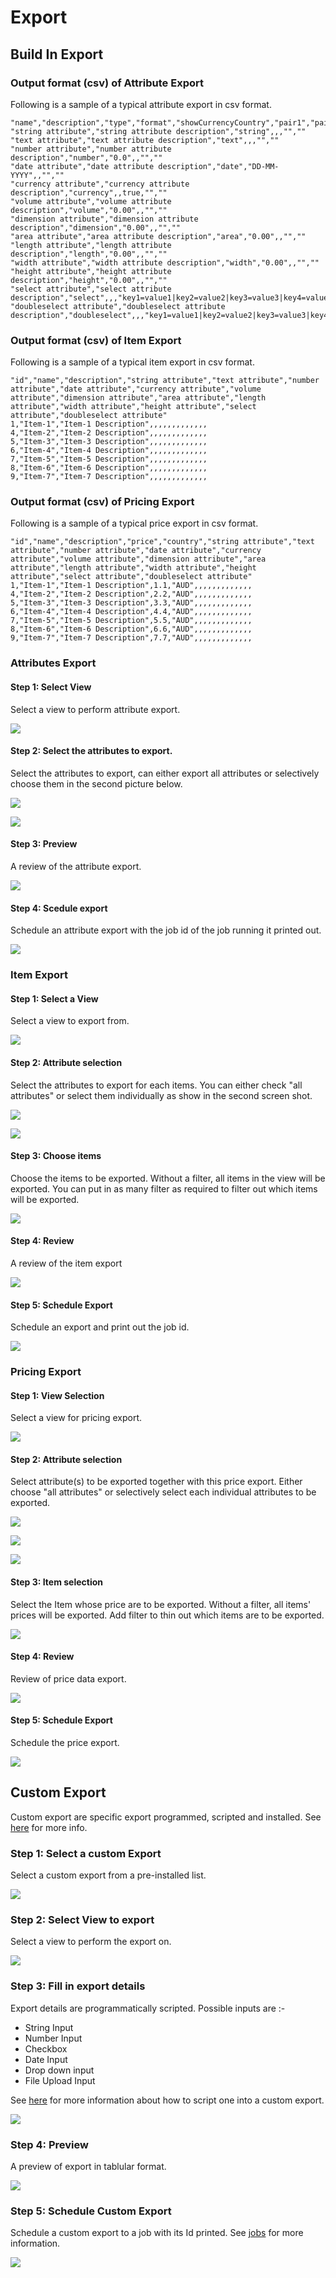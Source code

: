 # Export

## Build In Export

### Output format \(csv\) of Attribute Export

Following is a sample of a typical attribute export in csv format.

```text
"name","description","type","format","showCurrencyCountry","pair1","pair2"
"string attribute","string attribute description","string",,,"",""
"text attribute","text attribute description","text",,,"",""
"number attribute","number attribute description","number","0.0",,"",""
"date attribute","date attribute description","date","DD-MM-YYYY",,"",""
"currency attribute","currency attribute description","currency",,true,"",""
"volume attribute","volume attribute description","volume","0.00",,"",""
"dimension attribute","dimension attribute description","dimension","0.00",,"",""
"area attribute","area attribute description","area","0.00",,"",""
"length attribute","length attribute description","length","0.00",,"",""
"width attribute","width attribute description","width","0.00",,"",""
"height attribute","height attribute description","height","0.00",,"",""
"select attribute","select attribute description","select",,,"key1=value1|key2=value2|key3=value3|key4=value4|key5=value5|key6=value6|key7=value7|key8=value8|key9=value9",""
"doubleselect attribute","doubleselect attribute description","doubleselect",,,"key1=value1|key2=value2|key3=value3|key4=value4|key5=value5|key6=value6|key7=value7|key8=value8|key9=value9","key1=xkey11=xvalue11|key1=xkey12=xvalue12|key1=xkey13=xvalue13|key1=xkey14=xvalue14|key1=xkey15=xvalue15|key1=xkey16=xvalue16|key1=xkey17=xvalue17|key1=xkey18=xvalue18|key1=xkey19=xvalue19|key2=xkey21=xvalue21|key2=xkey22=xvalue22|key2=xkey23=xvalue23|key2=xkey24=xvalue24|key2=xkey25=xvalue25|key2=xkey26=xvalue26|key2=xkey27=xvalue27|key2=xkey28=xvalue28|key2=xkey29=xvalue29|key3=xkey31=xvalue31|key3=xkey32=xvalue32|key3=xkey33=xvalue33|key3=xkey34=xvalue34|key3=xkey35=xvalue35|key3=xkey36=xvalue36|key3=xkey37=xvalue37|key3=xkey38=xvalue38|key3=xkey39=xvalue39|key4=xkey41=xvalue41|key4=xkey42=xvalue42|key4=xkey43=xvalue43|key4=xkey44=xvalue44|key4=xkey45=xvalue45|key4=xkey46=xvalue46|key4=xkey47=xvalue47|key4=xkey48=xvalue48|key4=xkey49=xvalue49|key5=xkey51=xvalue51|key5=xkey52=xvalue52|key5=xkey53=xvalue53|key5=xkey54=xvalue54|key5=xkey55=xvalue55|key5=xkey56=xvalue56|key5=xkey57=xvalue57|key5=xkey58=xvalue58|key5=xkey59=xvalue59|key6=xkey61=xvalue61|key6=xkey62=xvalue62|key6=xkey63=xvalue63|key6=xkey64=xvalue64|key6=xkey65=xvalue65|key6=xkey66=xvalue66|key6=xkey67=xvalue67|key6=xkey68=xvalue68|key6=xkey69=xvalue69|key7=xkey71=xvalue71|key7=xkey72=xvalue72|key7=xkey73=xvalue73|key7=xkey74=xvalue74|key7=xkey75=xvalue75|key7=xkey76=xvalue76|key7=xkey77=xvalue77|key7=xkey78=xvalue78|key7=xkey79=xvalue79|key8=xkey81=xvalue81|key8=xkey82=xvalue82|key8=xkey83=xvalue83|key8=xkey84=xvalue84|key8=xkey85=xvalue85|key8=xkey86=xvalue86|key8=xkey87=xvalue87|key8=xkey88=xvalue88|key8=xkey89=xvalue89|key9=xkey91=xvalue91|key9=xkey92=xvalue92|key9=xkey93=xvalue93|key9=xkey94=xvalue94|key9=xkey95=xvalue95|key9=xkey96=xvalue96|key9=xkey97=xvalue97|key9=xkey98=xvalue98|key9=xkey99=xvalue99"
```

### Output format \(csv\) of Item Export

Following is a sample of a typical item export in csv format.

```text
"id","name","description","string attribute","text attribute","number attribute","date attribute","currency attribute","volume attribute","dimension attribute","area attribute","length attribute","width attribute","height attribute","select attribute","doubleselect attribute"
1,"Item-1","Item-1 Description",,,,,,,,,,,,,
4,"Item-2","Item-2 Description",,,,,,,,,,,,,
5,"Item-3","Item-3 Description",,,,,,,,,,,,,
6,"Item-4","Item-4 Description",,,,,,,,,,,,,
7,"Item-5","Item-5 Description",,,,,,,,,,,,,
8,"Item-6","Item-6 Description",,,,,,,,,,,,,
9,"Item-7","Item-7 Description",,,,,,,,,,,,,
```

### Output format \(csv\) of Pricing Export

Following is a sample of a typical price export in csv format.

```text
"id","name","description","price","country","string attribute","text attribute","number attribute","date attribute","currency attribute","volume attribute","dimension attribute","area attribute","length attribute","width attribute","height attribute","select attribute","doubleselect attribute"
1,"Item-1","Item-1 Description",1.1,"AUD",,,,,,,,,,,,,
4,"Item-2","Item-2 Description",2.2,"AUD",,,,,,,,,,,,,
5,"Item-3","Item-3 Description",3.3,"AUD",,,,,,,,,,,,,
6,"Item-4","Item-4 Description",4.4,"AUD",,,,,,,,,,,,,
7,"Item-5","Item-5 Description",5.5,"AUD",,,,,,,,,,,,,
8,"Item-6","Item-6 Description",6.6,"AUD",,,,,,,,,,,,,
9,"Item-7","Item-7 Description",7.7,"AUD",,,,,,,,,,,,,
```

### Attributes Export

#### Step 1: Select View

Select a view to perform attribute export.

![](../../.gitbook/assets/export.png)

#### Step 2: Select the attributes to export.

Select the attributes to export, can either export all attributes  or selectively choose them in the second picture below.

![](../../.gitbook/assets/export-attributes-step2-all-attributes.png)

![](../../.gitbook/assets/export-attributs-step2-some-attributes.png)

#### Step 3:  Preview

A review of the attribute export.

![](../../.gitbook/assets/export-attributes-step3.png)

#### Step 4: Scedule export

Schedule an attribute export with the job id of the job running it printed out.

![](../../.gitbook/assets/export-attributes-step4.png)

### Item Export

#### Step 1: Select a View

Select a view to export from.

![](../../.gitbook/assets/export.png)

#### Step 2: Attribute selection

Select the attributes to export for each items. You can either check "all attributes" or select them individually as show in the second screen shot.

![](../../.gitbook/assets/export-items-step2-all-attributes.png)

![](../../.gitbook/assets/export-items-step2-some-attributes.png)

#### Step 3: Choose items

Choose the items to be exported. Without a filter, all items in the view will be exported. You can put in as many filter as required to filter out which items will be exported.

![](../../.gitbook/assets/export-items-step3.png)

#### Step 4: Review

A review of the item export

![](../../.gitbook/assets/export-items-step4%20%281%29.png)

#### Step 5: Schedule Export

Schedule an export and print out the job id.

![](../../.gitbook/assets/export-items-step5%20%281%29.png)

### Pricing Export

#### Step 1: View Selection

Select a view for pricing export.

![](../../.gitbook/assets/export.png)

#### Step 2: Attribute selection

Select attribute\(s\) to be exported together with this price export. Either choose "all attributes" or selectively select each individual attributes to be exported.

![](../../.gitbook/assets/export-pricing-step2-all-attributes.png)

![](../../.gitbook/assets/export-pricing-step3-some-attributes.png)

![](../../.gitbook/assets/export-pricing-step2-some-attributes.png)

#### Step 3: Item selection

Select the Item whose price are to be exported. Without a filter, all items' prices will be exported. Add filter to thin out which items are to be exported.

![](../../.gitbook/assets/export-pricing-step3.png)

#### Step 4: Review

Review of price data export.

![](../../.gitbook/assets/export-items-step4.png)

#### Step 5: Schedule Export

Schedule the price export.

![](../../.gitbook/assets/export-items-step5.png)

## Custom Export

Custom export are specific export programmed, scripted and installed. See [here](../../developer-guide/untitled/dev-back-end/dev-be-custom-export.md) for more info.

### Step 1: Select a custom Export

Select a custom export from a pre-installed list.

![](../../.gitbook/assets/custom-export-step1.png)

### Step 2: Select View to export

Select a view to perform the export on.

![](../../.gitbook/assets/custom-export-step2.png)

### Step 3: Fill in export details

Export details are programmatically scripted. Possible inputs are :-

* String Input
* Number Input
* Checkbox
* Date Input
* Drop down input
* File Upload Input

See [here](../../developer-guide/untitled/dev-back-end/dev-be-custom-export.md) for more information about how to script one into a custom export.

![](../../.gitbook/assets/custom-export-step3.png)

### Step 4:  Preview

A preview of export in tablular format.

![](../../.gitbook/assets/custom-export-step4.png)

### Step 5: Schedule Custom Export

Schedule a custom export to a job with its Id printed. See [jobs](jobs.md) for more information.

![](../../.gitbook/assets/custom-import-step5%20%281%29.png)

